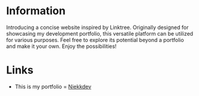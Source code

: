 # Information
Introducing a concise website inspired by Linktree. Originally designed for showcasing my development portfolio, 
this versatile platform can be utilized for various purposes. Feel free to explore its potential beyond a portfolio and make it your own. 
Enjoy the possibilities!

# Links

* This is my portfolio = [Niekkdev](https://niekkdev.me)
